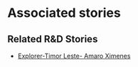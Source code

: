 # Associated stories

<!-- !!DO NOT REMOVE!! start autogenerated hyperlinks -->
## Related R&D Stories
- [Explorer\-Timor Leste\- Amaro Ximenes](/RnD-Archive/stories/?doc=Amaro_TimorLeste-en-US)
<!-- !!DO NOT REMOVE!! end autogenerated hyperlinks -->